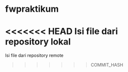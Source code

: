 # fwpraktikum

<<<<<<< HEAD
Isi file dari repository lokal
=======
Isi file dari repository remote
>>>>>>> COMMIT_HASH
